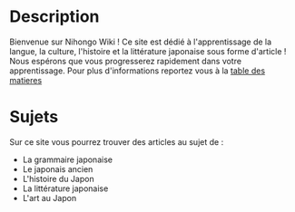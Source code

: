 <!-- TITLE: Nihongo Wiki -->
<!-- SUBTITLE: Site pour apprendre le japonais -->

# Description
Bienvenue sur Nihongo Wiki ! Ce site est dédié à l'apprentissage de la langue, la culture, l'histoire et la littérature japonaise sous forme d'article ! 
Nous espérons que vous progresserez rapidement dans votre apprentissage. Pour plus d'informations reportez vous à la [table des matieres](Table-des-matières)

# Sujets
Sur ce site vous pourrez trouver des articles au sujet de :
* La grammaire japonaise
* Le japonais ancien
* L'histoire du Japon
* La littérature japonaise
* L'art au Japon